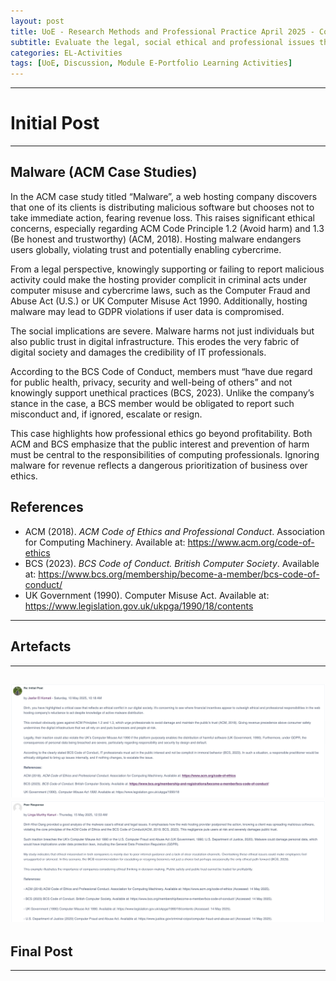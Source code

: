 ```yaml
---
layout: post
title: UoE - Research Methods and Professional Practice April 2025 - Codes of Ethics and Professional Conduct
subtitle: Evaluate the legal, social ethical and professional issues that affect computing professionals in industry
categories: EL-Activities
tags: [UoE, Discussion, Module E-Portfolio Learning Activities]
---
```

---
# Initial Post
---

## Malware (ACM Case Studies)

In the ACM case study titled “Malware”, a web hosting company discovers that one of its clients is distributing malicious software but chooses not to take immediate action, fearing revenue loss. This raises significant ethical concerns, especially regarding ACM Code Principle 1.2 (Avoid harm) and 1.3 (Be honest and trustworthy) (ACM, 2018). Hosting malware endangers users globally, violating trust and potentially enabling cybercrime.

From a legal perspective, knowingly supporting or failing to report malicious activity could make the hosting provider complicit in criminal acts under computer misuse and cybercrime laws, such as the Computer Fraud and Abuse Act (U.S.) or UK Computer Misuse Act 1990. Additionally, hosting malware may lead to GDPR violations if user data is compromised.

The social implications are severe. Malware harms not just individuals but also public trust in digital infrastructure. This erodes the very fabric of digital society and damages the credibility of IT professionals.

According to the BCS Code of Conduct, members must “have due regard for public health, privacy, security and well-being of others” and not knowingly support unethical practices (BCS, 2023). Unlike the company’s stance in the case, a BCS member would be obligated to report such misconduct and, if ignored, escalate or resign.

This case highlights how professional ethics go beyond profitability. Both ACM and BCS emphasize that the public interest and prevention of harm must be central to the responsibilities of computing professionals. Ignoring malware for revenue reflects a dangerous prioritization of business over ethics.


## References

- ACM (2018). <em>ACM Code of Ethics and Professional Conduct</em>. Association for Computing Machinery. Available at: https://www.acm.org/code-of-ethics
- BCS (2023). <em>BCS Code of Conduct. British Computer Society</em>. Available at: https://www.bcs.org/membership/become-a-member/bcs-code-of-conduct/
- UK Government (1990). Computer Misuse Act. Available at: https://www.legislation.gov.uk/ukpga/1990/18/contents

---
## Artefacts
---
![image](/assets/images/banners/RM2-1.png)
![image](/assets/images/banners/RM2-2.png)
---
## Final Post
---
